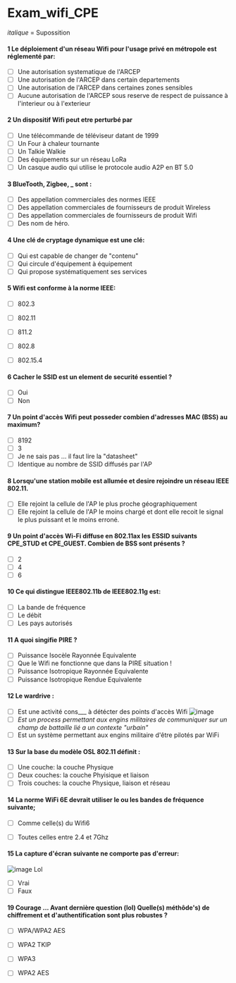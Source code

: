 # Exam_wifi_CPE

 _italique_ = Supossition


#### 1 Le déploiement d'un réseau Wifi pour l'usage privé en métropole est réglementé par:
  - [ ] Une autorisation systematique de l'ARCEP
  - [ ] Une autorisation de l'ARCEP dans certain departements
  - [ ] Une autorisation de l'ARCEP dans certaines zones sensibles
  - [ ] Aucune autorisation de l'ARCEP sous reserve de respect de puissance à l'interieur ou à l'exterieur

#### 2 Un dispositif Wifi peut etre perturbé par
  - [ ] Une télécommande de téléviseur datant de 1999
  - [ ] Un Four à chaleur tournante
  - [ ] Un Talkie Walkie
  - [ ] Des équipements sur un réseau LoRa
  - [ ] Un casque audio qui utilise le protocole audio A2P en BT 5.0

#### 3 BlueTooth, Zigbee, _ sont :
  - [ ] Des appellation commerciales des normes IEEE
  - [ ] Des appellation commerciales de fournisseurs de produit Wireless
  - [ ] Des appellation commerciales de fournisseurs de produit Wifi
  - [ ] Des nom de héro.
  
#### 4 Une clé de cryptage dynamique est une clé:
  - [ ] Qui est capable de changer de "contenu"
  - [ ] Qui circule d'équipement à équipement
  - [ ] Qui propose systématiquement ses services

#### 5 Wifi est conforme à la norme IEEE:
  - [ ] 802.3
  - [ ] 802.11
  - [ ] 811.2
  - [ ] 802.8
  - [ ] 802.15.4


#### 6 Cacher le SSID est un element de securité essentiel ?
  - [ ] Oui
  - [ ] Non
  
#### 7 Un point d'accès Wifi peut posseder combien d'adresses MAC (BSS) au maximum?
  - [ ] 8192
  - [ ] 3
  - [ ] Je ne sais pas ... il faut lire la "datasheet"
  - [ ] Identique au nombre de SSID diffusés par l'AP
  
#### 8 Lorsqu'une station mobile est allumée et desire rejoindre un réseau IEEE 802.11.
  - [ ] Elle rejoint la cellule de l'AP le plus proche géographiquement
  - [ ] Elle rejoint la cellule de l'AP le moins chargé et dont elle recoit le signal le plus puissant et le moins erroné.
  
#### 9 Un point d'accès Wi-Fi diffuse en 802.11ax les ESSID suivants CPE_STUD et  CPE_GUEST. Combien de BSS sont présents ?  
  - [ ] 2
  - [ ] 4
  - [ ] 6
  
#### 10 Ce qui distingue IEEE802.11b de IEEE802.11g est:  
  - [ ] La bande de fréquence 
  - [ ] Le débit
  - [ ] Les pays autorisés

#### 11 A quoi singifie PIRE ?
  - [ ] Puissance Isocèle Rayonnée Equivalente
  - [ ] Que le Wifi ne fonctionne que dans la PIRE situation !
  - [ ] Puissance Isotropique Rayonnée Equivalente
  - [ ] Puissance Isotropique Rendue Equivalente

#### 12 Le wardrive : 
  - [ ] Est une activité cons___ à détécter des points d'accès Wifi
  ![image](https://user-images.githubusercontent.com/66943979/171259301-3cb8851b-8831-4d10-8bef-ea173755e7e4.png)
  - [ ] _Est un process permettant aux engins militaires de communiquer sur un champ de battaille lié a un contexte "urbain"_
  - [ ] Est un système permettant aux engins militaire d'être pilotés par WiFi

#### 13 Sur la base du modèle OSL 802.11 définit :
  - [ ] Une couche: la couche Physique 
  - [ ] Deux couches: la couche Phyisique et liaison
  - [ ] Trois couches: la couche Physique, liaison et réseau 

#### 14 La norme WiFi 6E devrait utiliser le ou les bandes de fréquence suivante;
  - [ ] Comme celle(s) du Wifi6
  - [ ] Toutes celles entre 2.4 et 7Ghz


#### 15 La capture d'écran suivante ne comporte pas d'erreur:
![image](https://user-images.githubusercontent.com/66943979/171254364-d92ef042-a798-49fc-87eb-c4989e393dbb.png)
Lol
  - [ ] Vrai
  - [ ] Faux

#### 19 Courage ... Avant dernière question (lol) Quelle(s) méthôde's) de chiffrement et d'authentification sont plus robustes ?
  - [ ] WPA/WPA2 AES
  - [ ] WPA2 TKIP
  - [ ] WPA3
  - [ ] WPA2 AES


